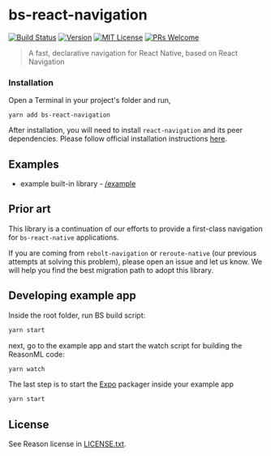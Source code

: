 # bs-react-navigation

[![Build Status][build-badge]][build]
[![Version][version-badge]][package]
[![MIT License][license-badge]][license]
[![PRs Welcome][prs-welcome-badge]][prs-welcome]

> A fast, declarative navigation for React Native, based on React Navigation

### Installation

Open a Terminal in your project's folder and run,

```she
yarn add bs-react-navigation
```

After installation, you will need to install `react-navigation` and its peer dependencies. Please follow official installation instructions [here](https://reactnavigation.org/docs/en/getting-started.html#installation).

## Examples

- example built-in library - [/example](/example)

## Prior art

This library is a continuation of our efforts to provide a first-class navigation for `bs-react-native` applications.

If you are coming from `rebolt-navigation` or `reroute-native` (our previous attempts at solving this problem),
please open an issue and let us know. We will help you find the best migration path to adopt this library.

## Developing example app

Inside the root folder, run BS build script:

```sh
yarn start
```

next, go to the example app and start the watch script for building the ReasonML code:

```sh
yarn watch
```

The last step is to start the [Expo](https://expo.io/learn) packager inside your example app

```sh
yarn start
```

## License

See Reason license in [LICENSE.txt](LICENSE.txt).

<!-- badges -->

[build-badge]: https://img.shields.io/circleci/project/github/callstackincubator/rebolt-navigation/master.svg?style=flat-square
[build]: https://circleci.com/gh/callstackincubator/rebolt-navigation
[version-badge]: https://img.shields.io/npm/v/rebolt-navigation.svg?style=flat-square
[package]: https://www.npmjs.com/package/rebolt-navigation
[license-badge]: https://img.shields.io/npm/l/rebolt-navigation.svg?style=flat-square
[license]: https://opensource.org/licenses/MIT
[prs-welcome-badge]: https://img.shields.io/badge/PRs-welcome-brightgreen.svg?style=flat-square
[prs-welcome]: http://makeapullrequest.com
